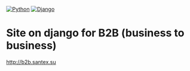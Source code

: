 [![Python](https://img.shields.io/badge/language-Python%203.x-red.svg)](https://Python.org/)
[![Django](https://img.shields.io/badge/framework-Django%202.x-blue.svg)](https://www.djangoproject.com/)

# Site on django for B2B (business to business)
http://b2b.santex.su
